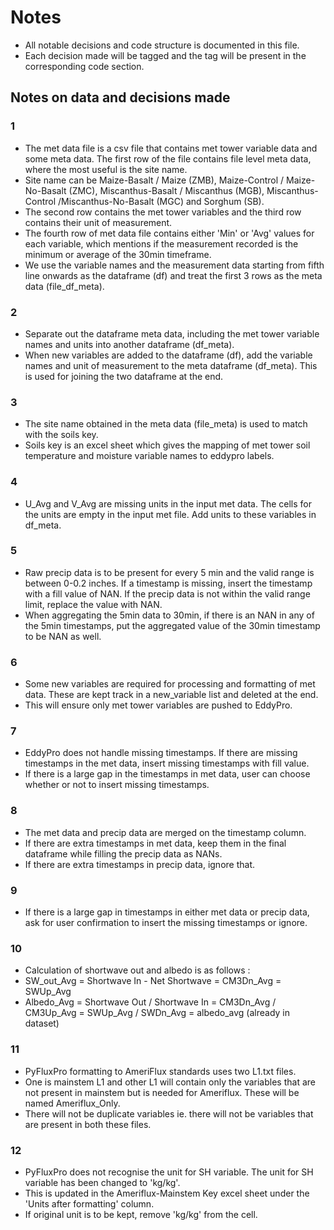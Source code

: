 # Notes
- All notable decisions and code structure is documented in this file.
- Each decision made will be tagged and the tag will be present in the corresponding code section.

## Notes on data and decisions made
### 1 
- The met data file is a csv file that contains met tower variable data and some meta data. The first row of the file contains file level meta data, where the most useful is the site name.
- Site name can be Maize-Basalt / Maize (ZMB), Maize-Control / Maize-No-Basalt (ZMC), Miscanthus-Basalt / Miscanthus (MGB), Miscanthus-Control /Miscanthus-No-Basalt (MGC) and Sorghum (SB).
- The second row contains the met tower variables and the third row contains their unit of measurement.
- The fourth row of met data file contains either 'Min' or 'Avg' values for each variable, which mentions if the measurement recorded is the minimum or average of the 30min timeframe.
- We use the variable names and the measurement data starting from fifth line onwards as the dataframe (df) and treat the first 3 rows as the meta data (file_df_meta). 
### 2
- Separate out the dataframe meta data, including the met tower variable names and units into another dataframe (df_meta). 
- When new variables are added to the dataframe (df), add the variable names and unit of measurement to the meta dataframe (df_meta). This is used for joining the two dataframe at the end. 
### 3
- The site name obtained in the meta data (file_meta) is used to match with the soils key. 
- Soils key is an excel sheet which gives the mapping of met tower soil temperature and moisture variable names to eddypro labels.
### 4
- U_Avg and V_Avg are missing units in the input met data. The cells for the units are empty in the input met file. Add units to these variables in df_meta.
### 5
- Raw precip data is to be present for every 5 min and the valid range is between 0-0.2 inches. If a timestamp is missing, insert the timestamp with a fill value of NAN. If the precip data is not within the valid range limit, replace the value with NAN.
- When aggregating the 5min data to 30min, if there is an NAN in any of the 5min timestamps, put the aggregated value of the 30min timestamp to be NAN as well. 
### 6
- Some new variables are required for processing and formatting of met data. These are kept track in a new_variable list and deleted at the end.
- This will ensure only met tower variables are pushed to EddyPro.
### 7
- EddyPro does not handle missing timestamps. If there are missing timestamps in the met data, insert missing timestamps with fill value.
- If there is a large gap in the timestamps in met data, user can choose whether or not to insert missing timestamps.
### 8
- The met data and precip data are merged on the timestamp column. 
- If there are extra timestamps in met data, keep them in the final dataframe while filling the precip data as NANs.
- If there are extra timestamps in precip data, ignore that.
### 9
- If there is a large gap in timestamps in either met data or precip data, ask for user confirmation to insert the missing timestamps or ignore.
### 10
- Calculation of shortwave out and albedo is as follows :
- SW_out_Avg = Shortwave In - Net Shortwave = CM3Dn_Avg = SWUp_Avg
- Albedo_Avg = Shortwave Out / Shortwave In = CM3Dn_Avg / CM3Up_Avg = SWUp_Avg / SWDn_Avg = albedo_avg (already in dataset)
### 11
- PyFluxPro formatting to AmeriFlux standards uses two L1.txt files. 
- One is mainstem L1 and other L1 will contain only the variables that are not present in mainstem but is needed for Ameriflux. These will be named Ameriflux_Only.
- There will not be duplicate variables ie. there will not be variables that are present in both these files.
### 12
- PyFluxPro does not recognise the unit for SH variable. The unit for SH variable has been changed to 'kg/kg'. 
- This is updated in the Ameriflux-Mainstem Key excel sheet under the 'Units after formatting' column.
- If original unit is to be kept, remove 'kg/kg' from the cell.

